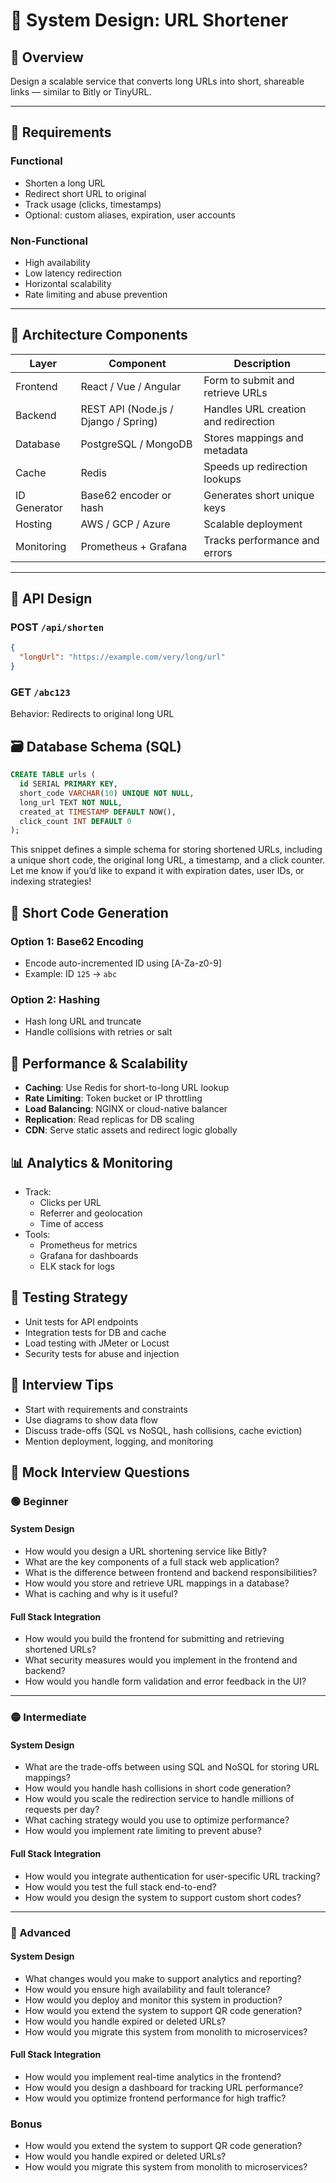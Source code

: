 # 🔗 System Design: URL Shortener

## 🧭 Overview
Design a scalable service that converts long URLs into short, shareable links — similar to Bitly or TinyURL.

---

## 🎯 Requirements

### Functional
- Shorten a long URL
- Redirect short URL to original
- Track usage (clicks, timestamps)
- Optional: custom aliases, expiration, user accounts

### Non-Functional
- High availability
- Low latency redirection
- Horizontal scalability
- Rate limiting and abuse prevention

---

## 🧱 Architecture Components

| Layer       | Component                     | Description |
|------------|-------------------------------|-------------|
| Frontend    | React / Vue / Angular         | Form to submit and retrieve URLs |
| Backend     | REST API (Node.js / Django / Spring) | Handles URL creation and redirection |
| Database    | PostgreSQL / MongoDB          | Stores mappings and metadata |
| Cache       | Redis                         | Speeds up redirection lookups |
| ID Generator| Base62 encoder or hash        | Generates short unique keys |
| Hosting     | AWS / GCP / Azure             | Scalable deployment |
| Monitoring  | Prometheus + Grafana          | Tracks performance and errors |

---

## 🔄 API Design

### POST `/api/shorten`
```json
{
  "longUrl": "https://example.com/very/long/url"
}
```
### GET `/abc123`

Behavior: Redirects to original long URL


## 🗃️ Database Schema (SQL)

```sql
CREATE TABLE urls (
  id SERIAL PRIMARY KEY,
  short_code VARCHAR(10) UNIQUE NOT NULL,
  long_url TEXT NOT NULL,
  created_at TIMESTAMP DEFAULT NOW(),
  click_count INT DEFAULT 0
);
```

This snippet defines a simple schema for storing shortened URLs, including a unique short code, the original long URL, a timestamp, and a click counter. Let me know if you’d like to expand it with expiration dates, user IDs, or indexing strategies!

## 🔢 Short Code Generation

### Option 1: Base62 Encoding
- Encode auto-incremented ID using [A-Za-z0-9]
- Example: ID `125` → `abc`

### Option 2: Hashing
- Hash long URL and truncate
- Handle collisions with retries or salt

## 🚀 Performance & Scalability

- **Caching**: Use Redis for short-to-long URL lookup
- **Rate Limiting**: Token bucket or IP throttling
- **Load Balancing**: NGINX or cloud-native balancer
- **Replication**: Read replicas for DB scaling
- **CDN**: Serve static assets and redirect logic globally

## 📊 Analytics & Monitoring

- Track:
  - Clicks per URL
  - Referrer and geolocation
  - Time of access
- Tools:
  - Prometheus for metrics
  - Grafana for dashboards
  - ELK stack for logs

## 🧪 Testing Strategy

- Unit tests for API endpoints
- Integration tests for DB and cache
- Load testing with JMeter or Locust
- Security tests for abuse and injection


## 🧠 Interview Tips

- Start with requirements and constraints
- Use diagrams to show data flow
- Discuss trade-offs (SQL vs NoSQL, hash collisions, cache eviction)
- Mention deployment, logging, and monitoring

## 🎤 Mock Interview Questions

### 🟢 Beginner

#### System Design
- How would you design a URL shortening service like Bitly?
- What are the key components of a full stack web application?
- What is the difference between frontend and backend responsibilities?
- How would you store and retrieve URL mappings in a database?
- What is caching and why is it useful?

#### Full Stack Integration
- How would you build the frontend for submitting and retrieving shortened URLs?
- What security measures would you implement in the frontend and backend?
- How would you handle form validation and error feedback in the UI?

---

### 🟡 Intermediate

#### System Design
- What are the trade-offs between using SQL and NoSQL for storing URL mappings?
- How would you handle hash collisions in short code generation?
- How would you scale the redirection service to handle millions of requests per day?
- What caching strategy would you use to optimize performance?
- How would you implement rate limiting to prevent abuse?

#### Full Stack Integration
- How would you integrate authentication for user-specific URL tracking?
- How would you test the full stack end-to-end?
- How would you design the system to support custom short codes?

---

### 🔴 Advanced

#### System Design
- What changes would you make to support analytics and reporting?
- How would you ensure high availability and fault tolerance?
- How would you deploy and monitor this system in production?
- How would you extend the system to support QR code generation?
- How would you handle expired or deleted URLs?
- How would you migrate this system from monolith to microservices?

#### Full Stack Integration
- How would you implement real-time analytics in the frontend?
- How would you design a dashboard for tracking URL performance?
- How would you optimize frontend performance for high traffic?



### Bonus
- How would you extend the system to support QR code generation?
- How would you handle expired or deleted URLs?
- How would you migrate this system from monolith to microservices?

